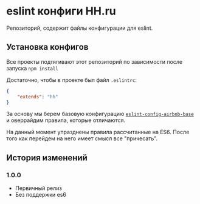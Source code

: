 # eslint конфиги HH.ru

Репозиторий, содержит файлы конфигурации для eslint.

## Установка конфигов

Все проекты подтягивают этот репозиторий по зависимости после запуска `npm install`

Достаточно, чтобы в проекте был файл `.eslintrc`:

```json
{
    "extends": "hh"
}
```

За основу мы берем базовую конфигурацию [`eslint-config-airbnb-base`](https://github.com/airbnb/javascript/tree/master/packages/eslint-config-airbnb-base) и оверрайдим правила, которые отличаются.

На данный момент упразднены правила рассчитанные на ES6. После того как перейдем на него имеет смысл все "причесать".

## История изменений

### 1.0.0

* Первичный релиз
* Без поддержки es6